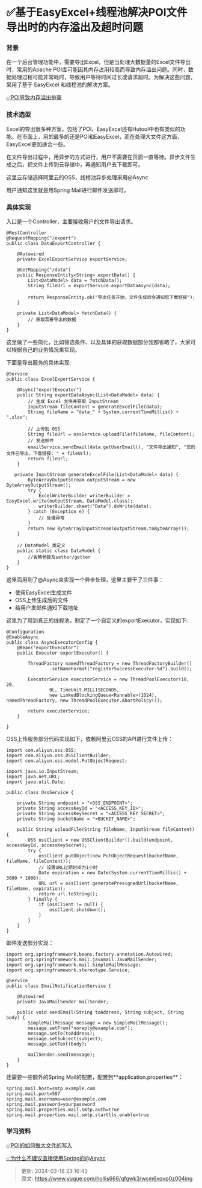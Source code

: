 # ✅基于EasyExcel+线程池解决POI文件导出时的内存溢出及超时问题

### 背景


在一个后台管理功能中，需要导出Excel，但是当处理大数据量的Excel文件导出时，常用的Apache POI库可能因其内存占用较高而导致内存溢出问题。同时，数据处理过程可能非常耗时，导致用户等待时间过长或请求超时。为解决这些问题，采用了基于 EasyExcel 和线程池的解决方案。



[✅POI导致内存溢出排查](https://www.yuque.com/hollis666/qfgwk3/sabwlgzwy2nhnseg)



### 技术选型


Excel的导出很多种方案，包括了POI、EasyExcel还有Hutool中也有类似的功能。在市面上，用的最多的还是POI和EasyExcel，而在处理大文件这方面，EasyExcel更加适合一些。



在文件导出过程中，用异步的方式进行，用户不需要在页面一直等待。异步文件生成之后，把文件上传到云存储中，再通知用户去下载即可。



这里云存储选择阿里云的OSS，线程池异步处理采用@Async



用户通知这里就是用Spring Mail进行邮件发送即可。



### 具体实现


入口是一个Controller，主要接收用户的文件导出请求。



```plain
@RestController
@RequestMapping("/export")
public class DataExportController {

    @Autowired
    private ExcelExportService exportService;

    @GetMapping("/data")
    public ResponseEntity<String> exportData() {
        List<DataModel> data = fetchData();
        String fileUrl = exportService.exportDataAsync(data);

        return ResponseEntity.ok("导出任务开始，文件生成后会通知您下载链接");
    }

    private List<DataModel> fetchData() {
        // 获取需要导出的数据
    }
}

```



这里做了一些简化，比如筛选条件、以及具体的获取数据部分我都省略了，大家可以根据自己的业务情况来实现。



下面是导出服务的具体实现:



```plain
@Service
public class ExcelExportService {

    @Async("exportExecutor")
    public String exportDataAsync(List<DataModel> data) {
        // 生成 Excel 文件并获取 InputStream
        InputStream fileContent = generateExcelFile(data);
        String fileName = "data_" + System.currentTimeMillis() + ".xlsx";
        
        // 上传到 OSS
        String fileUrl = ossService.uploadFile(fileName, fileContent);
        // 发送邮件
        emailService.sendEmail(data.getUserEmail(), "文件导出通知", "您的文件已导出，下载链接: " + fileUrl);
        return fileUrl;
    }

   private InputStream generateExcelFile(List<DataModel> data) {
        ByteArrayOutputStream outputStream = new ByteArrayOutputStream();
        try {
            ExcelWriterBuilder writerBuilder = EasyExcel.write(outputStream, DataModel.class);
            writerBuilder.sheet("Data").doWrite(data);
        } catch (Exception e) {
            // 处理异常
        }
        return new ByteArrayInputStream(outputStream.toByteArray());
    }

    // DataModel 类定义
    public static class DataModel {
        //省略参数及setter/getter
    }
}

```



这里面用到了@Async来实现一个异步处理，这里主要干了三件事：

+ 使用EasyExcel生成文件
+ OSS上传生成后的文件
+ 给用户发邮件通知下载地址



这里为了用到真正的线程池，制定了一个自定义的exportExecutor，实现如下:



```plain
@Configuration
@EnableAsync
public class AsyncExecutorConfig {
    @Bean("exportExecutor")
    public Executor exportExecutor() {

        ThreadFactory namedThreadFactory = new ThreadFactoryBuilder()
                .setNameFormat("registerSuccessExecutor-%d").build();

        ExecutorService executorService = new ThreadPoolExecutor(10, 20,
                0L, TimeUnit.MILLISECONDS,
                new LinkedBlockingQueue<Runnable>(1024), namedThreadFactory, new ThreadPoolExecutor.AbortPolicy());

        return executorService;
    }

}

```



OSS上传服务部分代码实现如下，依赖阿里云OSS的API进行文件上传：



```plain
import com.aliyun.oss.OSS;
import com.aliyun.oss.OSSClientBuilder;
import com.aliyun.oss.model.PutObjectRequest;

import java.io.InputStream;
import java.net.URL;
import java.util.Date;

public class OssService {

    private String endpoint = "<OSS_ENDPOINT>";
    private String accessKeyId = "<ACCESS_KEY_ID>";
    private String accessKeySecret = "<ACCESS_KEY_SECRET>";
    private String bucketName = "<BUCKET_NAME>";

    public String uploadFile(String fileName, InputStream fileContent) {
        OSS ossClient = new OSSClientBuilder().build(endpoint, accessKeyId, accessKeySecret);
        try {
            ossClient.putObject(new PutObjectRequest(bucketName, fileName, fileContent));
            // 设置URL过期时间为1小时
            Date expiration = new Date(System.currentTimeMillis() + 3600 * 1000);
            URL url = ossClient.generatePresignedUrl(bucketName, fileName, expiration);
            return url.toString();
        } finally {
            if (ossClient != null) {
                ossClient.shutdown();
            }
        }
    }
}

```



邮件发送部分实现：



```plain
import org.springframework.beans.factory.annotation.Autowired;
import org.springframework.mail.javamail.JavaMailSender;
import org.springframework.mail.SimpleMailMessage;
import org.springframework.stereotype.Service;

@Service
public class EmailNotificationService {

    @Autowired
    private JavaMailSender mailSender;

    public void sendEmail(String toAddress, String subject, String body) {
        SimpleMailMessage message = new SimpleMailMessage();
        message.setFrom("noreply@example.com");
        message.setTo(toAddress);
        message.setSubject(subject);
        message.setText(body);

        mailSender.send(message);
    }
}

```



还需要一些额外的Spring Mail的配置，配置到**<font style="color:rgb(15, 15, 15);">application.properties</font>**：



```plain
spring.mail.host=smtp.example.com
spring.mail.port=587
spring.mail.username=user@example.com
spring.mail.password=yourpassword
spring.mail.properties.mail.smtp.auth=true
spring.mail.properties.mail.smtp.starttls.enable=true
```



### 学习资料


[✅POI的如何做大文件的写入](https://www.yuque.com/hollis666/qfgwk3/kalmkdx5fukxt13q)



[✅为什么不建议直接使用Spring的@Async](https://www.yuque.com/hollis666/qfgwk3/naw927g44ywpxw4e)









> 更新: 2024-03-18 23:16:43  
> 原文: <https://www.yuque.com/hollis666/qfgwk3/wcm6xqvp0z004ing>